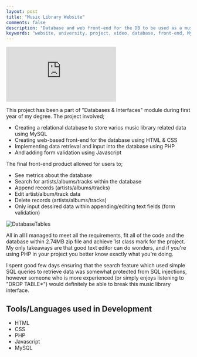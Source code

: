 ```yaml
---
layout: post
title: "Music Library Website"
comments: false
description: "Database and web front-end for the DB to be used as a music library"
keywords: "website, university, project, video, database, front-end, MySQL, PHP, HTML, CSS, back-end, SQL"
---
```


<div class="video-container"><iframe src="https://www.youtube.com/embed/efkOz45v_aY" frameborder="0" allowfullscreen></iframe></div>

This project has been a part of "Databases & Interfaces" module during first year of my degree. The project involved;
- Creating a relational database to store varios music library related data using MySQL
- Creating web-based front-end for the database using HTML & CSS
- Implementing data retrieval and input into the database using PHP
- And adding form validation using Javascript

The final front-end product allowed for users to;
- See metrics about the database
- Search for artists/albums/tracks within the database
- Append records (artists/albums/tracks)
- Edit artist/album/track data
- Delete records (artists/albums/tracks)
- Only input dessired data within appending/editing text fields (form validation)

![DatabaseTables](https://i.imgur.com/gS2FH9s.png)

All in all I managed to meet all the requirements, fit all of the code and the database within 2.74MB zip file and achieve 1st class 
mark for the project. My only takeaways are that good text editor can do wonders, and if you're using PHP in your project you better know
exactly what you're doing.

I spent good few days ensuring that the search feature which used simple SQL queries to retrieve data was somewhat protected from 
SQL injections, however someone who is more experienced (or simply enjoys listening to "DROP TABLE*") would 
definitely be able to break this music library interface.

## Tools/Languages used in Development

- HTML
- CSS
- PHP
- Javascript
- MySQL
